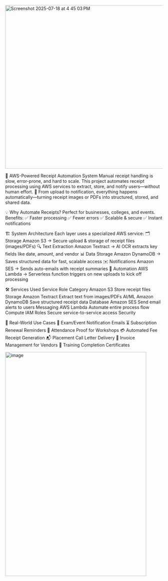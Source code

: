 <img width="933" height="521" alt="Screenshot 2025-07-18 at 4 45 03 PM" src="https://github.com/user-attachments/assets/25ff8c18-4bdf-4a38-a94e-218c9f4d0525" />

📸 AWS-Powered Receipt Automation System
Manual receipt handling is slow, error-prone, and hard to scale. This project automates receipt processing using AWS services to extract, store, and notify users—without human effort.
📂 From upload to notification, everything happens automatically—turning receipt images or PDFs into structured, stored, and shared data.
 
💡 Why Automate Receipts?
Perfect for businesses, colleges, and events. Benefits:
✅ Faster processing
✅ Fewer errors
✅ Scalable & secure
✅ Instant notifications
 
🏗️ System Architecture
Each layer uses a specialized AWS service:
🗂️ Storage
Amazon S3
→ Secure upload & storage of receipt files (images/PDFs)
🔍 Text Extraction
Amazon Textract
→ AI OCR extracts key fields like date, amount, and vendor
📊 Data Storage
Amazon DynamoDB
→ Saves structured data for fast, scalable access
✉️ Notifications
Amazon SES
→ Sends auto-emails with receipt summaries
🧠 Automation
AWS Lambda
→ Serverless function triggers on new uploads to kick off processing
 
🛠️ Services Used
Service	Role	Category
Amazon S3	Store receipt files	Storage
Amazon Textract	Extract text from images/PDFs	AI/ML
Amazon DynamoDB	Save structured receipt data	Database
Amazon SES	Send email alerts to users	Messaging
AWS Lambda	Automate entire process flow	Compute
IAM Roles	Secure service-to-service access	Security
 
🚀 Real-World Use Cases
📢 Exam/Event Notification Emails
⏳ Subscription Renewal Reminders
📩 Attendance Proof for Workshops
💳 Automated Fee Receipt Generation
📬 Placement Call Letter Delivery
📄 Invoice Management for Vendors
📁 Training Completion Certificates

<img width="451" height="714" alt="image" src="https://github.com/user-attachments/assets/93682c5f-6bf9-4fc2-b004-d13f81dbfc19" />
